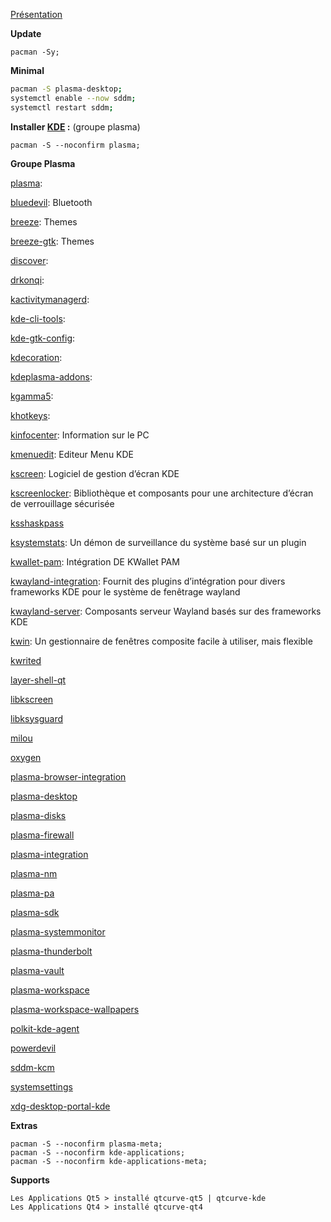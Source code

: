 [Présentation](https://kde.org/plasma-desktop/)

**Update**
```
pacman -Sy;
```


**Minimal**
```bash
pacman -S plasma-desktop;
systemctl enable --now sddm;
systemctl restart sddm;
```



**Installer [KDE](https://wiki.archlinux.fr/KDE) :** (groupe plasma)
```
pacman -S --noconfirm plasma;
```

**Groupe Plasma**

[plasma](): 

[bluedevil](https://archlinux.org/packages/extra/x86_64/bluedevil): Bluetooth


[breeze](https://archlinux.org/packages/kde-unstable/x86_64/breeze/): Themes

[breeze-gtk](https://archlinux.org/packages/extra/any/breeze-gtk/): Themes

[discover](https://archlinux.org/packages/extra/x86_64/discover/): 

[drkonqi](https://archlinux.org/packages/extra/x86_64/drkonqi/): 

[kactivitymanagerd](https://archlinux.org/packages/extra/x86_64/kactivitymanagerd/): 

[kde-cli-tools](https://archlinux.org/packages/extra/x86_64/kde-cli-tools/): 

[kde-gtk-config](https://archlinux.org/packages/extra/x86_64/kde-gtk-config/): 

[kdecoration](https://archlinux.org/packages/extra/x86_64/kdecoration/): 

[kdeplasma-addons](https://archlinux.org/packages/extra/x86_64/kdeplasma-addons/): 

[kgamma5](https://archlinux.org/packages/extra/x86_64/kgamma5/): 

[khotkeys](https://archlinux.org/packages/extra/x86_64/khotkeys/): 

[kinfocenter](https://archlinux.org/packages/extra/x86_64/kinfocenter/): Information sur le PC

[kmenuedit](https://archlinux.org/packages/extra/x86_64/kmenuedit/): Editeur Menu KDE

[kscreen](https://archlinux.org/packages/extra/x86_64/kscreen/): Logiciel de gestion d’écran KDE

[kscreenlocker](https://archlinux.org/packages/extra/x86_64/kscreenlocker/): Bibliothèque et composants pour une architecture d’écran de verrouillage sécurisée

[ksshaskpass](https://archlinux.org/packages/extra/x86_64/ksshaskpass/)

[ksystemstats](https://archlinux.org/packages/extra/x86_64/ksystemstats/): Un démon de surveillance du système basé sur un plugin

[kwallet-pam](https://archlinux.org/packages/extra/x86_64/kwallet-pam/): Intégration DE KWallet PAM

[kwayland-integration](https://archlinux.org/packages/extra/x86_64/kwayland-integration/): Fournit des plugins d’intégration pour divers frameworks KDE pour le système de fenêtrage wayland

[kwayland-server](https://archlinux.org/packages/extra/x86_64/kwayland-server/): Composants serveur Wayland basés sur des frameworks KDE

[kwin](https://archlinux.org/packages/extra/x86_64/kwin/): Un gestionnaire de fenêtres composite facile à utiliser, mais flexible


[kwrited]()

[layer-shell-qt]()

[libkscreen]()

[libksysguard]()

[milou]()

[oxygen]()

[plasma-browser-integration]()

[plasma-desktop]()

[plasma-disks]()

[plasma-firewall]()

[plasma-integration]()

[plasma-nm]()

[plasma-pa]()

[plasma-sdk]()

[plasma-systemmonitor]()

[plasma-thunderbolt]()

[plasma-vault]()

[plasma-workspace]()

[plasma-workspace-wallpapers]()

[polkit-kde-agent]()

[powerdevil]()

[sddm-kcm]()

[systemsettings]()

[xdg-desktop-portal-kde]()



**Extras**
```
pacman -S --noconfirm plasma-meta;
pacman -S --noconfirm kde-applications;
pacman -S --noconfirm kde-applications-meta;
```

**Supports**
```
Les Applications Qt5 > installé qtcurve-qt5 | qtcurve-kde 
Les Applications Qt4 > installé qtcurve-qt4
```
